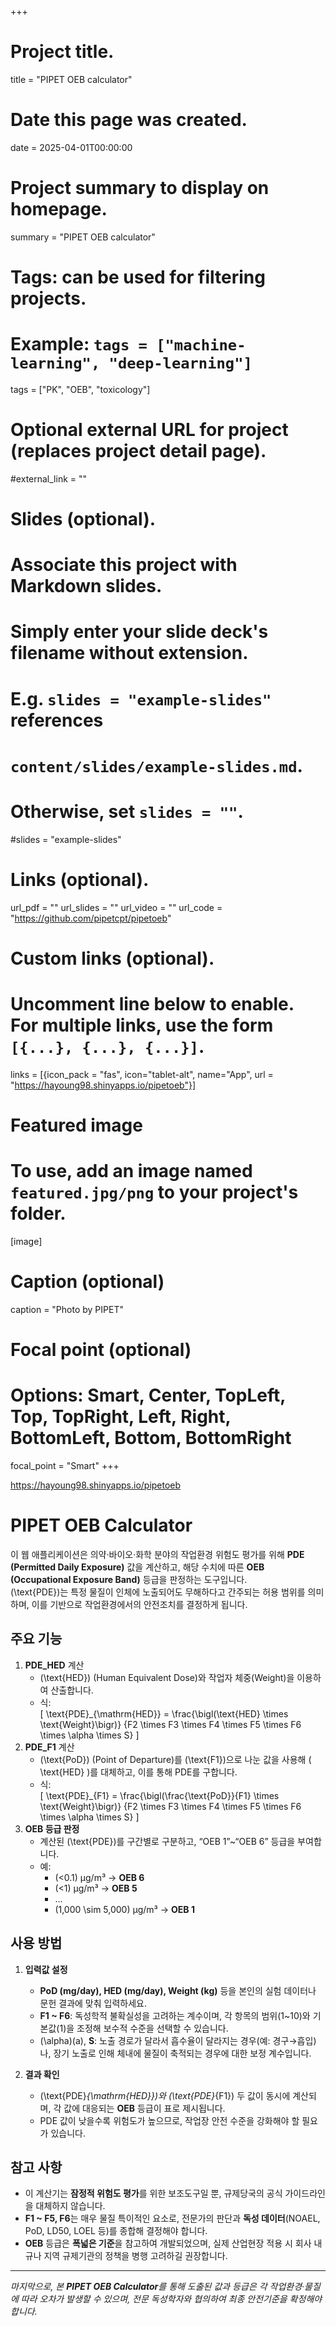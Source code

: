 +++
# Project title.
title = "PIPET OEB calculator"

# Date this page was created.
date = 2025-04-01T00:00:00

# Project summary to display on homepage.
summary = "PIPET OEB calculator"

# Tags: can be used for filtering projects.
# Example: `tags = ["machine-learning", "deep-learning"]`
tags = ["PK", "OEB", "toxicology"]

# Optional external URL for project (replaces project detail page).
#external_link = ""

# Slides (optional).
#   Associate this project with Markdown slides.
#   Simply enter your slide deck's filename without extension.
#   E.g. `slides = "example-slides"` references 
#   `content/slides/example-slides.md`.
#   Otherwise, set `slides = ""`.
#slides = "example-slides"

# Links (optional).
url_pdf = ""
url_slides = ""
url_video = ""
url_code = "https://github.com/pipetcpt/pipetoeb"

# Custom links (optional).
#   Uncomment line below to enable. For multiple links, use the form `[{...}, {...}, {...}]`.
links = [{icon_pack = "fas", icon="tablet-alt", name="App", url = "https://hayoung98.shinyapps.io/pipetoeb"}]

# Featured image
# To use, add an image named `featured.jpg/png` to your project's folder. 
[image]
  # Caption (optional)
  caption = "Photo by PIPET"
  
  # Focal point (optional)
  # Options: Smart, Center, TopLeft, Top, TopRight, Left, Right, BottomLeft, Bottom, BottomRight
  focal_point = "Smart"
+++

<https://hayoung98.shinyapps.io/pipetoeb>


# PIPET OEB Calculator

이 웹 애플리케이션은 의약·바이오·화학 분야의 작업환경 위험도 평가를 위해 **PDE (Permitted Daily Exposure)** 값을 계산하고, 해당 수치에 따른 **OEB (Occupational Exposure Band)** 등급을 판정하는 도구입니다.  
\(\text{PDE}\)는 특정 물질이 인체에 노출되어도 무해하다고 간주되는 허용 범위를 의미하며, 이를 기반으로 작업환경에서의 안전조치를 결정하게 됩니다.

## 주요 기능

1. **PDE_HED** 계산  
   - \(\text{HED}\) (Human Equivalent Dose)와 작업자 체중(Weight)을 이용하여 산출합니다.  
   - 식:  
     \[
       \text{PDE}_{\mathrm{HED}} = \frac{\bigl(\text{HED} \times \text{Weight}\bigr)}
       {F2 \times F3 \times F4 \times F5 \times F6 \times \alpha \times S}
     \]
2. **PDE_F1** 계산  
   - \(\text{PoD}\) (Point of Departure)를 \(\text{F1}\)으로 나눈 값을 사용해 \( \text{HED} \)를 대체하고, 이를 통해 PDE를 구합니다.  
   - 식:  
     \[
       \text{PDE}_{F1} = \frac{\bigl(\frac{\text{PoD}}{F1} \times \text{Weight}\bigr)}
       {F2 \times F3 \times F4 \times F5 \times F6 \times \alpha \times S}
     \]
3. **OEB 등급 판정**  
   - 계산된 \(\text{PDE}\)를 구간별로 구분하고, “OEB 1”~“OEB 6” 등급을 부여합니다.  
   - 예:  
     - \(<0.1\) µg/m³ → **OEB 6**  
     - \(<1\) µg/m³ → **OEB 5**  
     - ...  
     - \(1,000 \sim 5,000\) µg/m³ → **OEB 1**  

## 사용 방법

1. **입력값 설정**  
   - **PoD (mg/day), HED (mg/day), Weight (kg)** 등을 본인의 실험 데이터나 문헌 결과에 맞춰 입력하세요.  
   - **F1 ~ F6**: 독성학적 불확실성을 고려하는 계수이며, 각 항목의 범위(1~10)와 기본값(1)을 조정해 보수적 수준을 선택할 수 있습니다.  
   - \(\alpha\)(a), **S**: 노출 경로가 달라서 흡수율이 달라지는 경우(예: 경구→흡입)나, 장기 노출로 인해 체내에 물질이 축적되는 경우에 대한 보정 계수입니다.

2. **결과 확인**  
   - \(\text{PDE}_{\mathrm{HED}}\)와 \(\text{PDE}_{F1}\) 두 값이 동시에 계산되며, 각 값에 대응되는 **OEB** 등급이 표로 제시됩니다.  
   - PDE 값이 낮을수록 위험도가 높으므로, 작업장 안전 수준을 강화해야 할 필요가 있습니다.

## 참고 사항

- 이 계산기는 **잠정적 위험도 평가**를 위한 보조도구일 뿐, 규제당국의 공식 가이드라인을 대체하지 않습니다.  
- **F1 ~ F5, F6**는 매우 물질 특이적인 요소로, 전문가의 판단과 **독성 데이터**(NOAEL, PoD, LD50, LOEL 등)를 종합해 결정해야 합니다.  
- **OEB** 등급은 **폭넓은 기준**을 참고하여 개발되었으며, 실제 산업현장 적용 시 회사 내규나 지역 규제기관의 정책을 병행 고려하길 권장합니다.  

---

*마지막으로, 본 **PIPET OEB Calculator**를 통해 도출된 값과 등급은 각 작업환경·물질에 따라 오차가 발생할 수 있으며, 전문 독성학자와 협의하여 최종 안전기준을 확정해야 합니다.*
